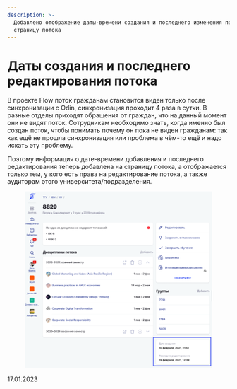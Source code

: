 ```yaml
---
description: >-
  Добавлено отображение даты-времени создания и последнего изменения потока на
  страницу потока
---
```


# Даты создания и последнего редактирования потока

В проекте Flow поток гражданам становится виден только после синхронизации с Odin, синхронизация проходит 4 раза в сутки. В разные отделы приходят обращения от граждан, что на данный момент они не видят поток. Сотрудникам необходимо знать, когда именно был создан поток, чтобы понимать почему он пока не виден гражданам: так как ещё не прошла синхронизация или проблема в чём-то ещё и надо искать эту проблему.

Поэтому информация о дате-времени добавления и последнего редактирования теперь добавлена на страницу потока, а отображается только тем, у кого есть права на редактирование потока, а также аудиторам этого университета/подразделения.

<figure><img src="../../.gitbook/assets/image (491).png" alt=""><figcaption></figcaption></figure>

17.01.2023
